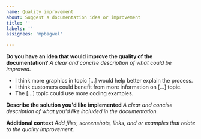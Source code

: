 ```yaml
---
name: Quality improvement
about: Suggest a documentation idea or improvement
title: ''
labels: ''
assignees: 'mpbagwel'

---
```


**Do you have an idea that would improve the quality of the documentation?**
*A clear and concise description of what could be improved.*

- I think more graphics in topic [...] would help better explain the process.
- I think customers could benefit from more information on [...] topic.
- The [...] topic could use more coding examples.

**Describe the solution you'd like implemented**
*A clear and concise description of what you'd like included in the documentation.*

**Additional context**
*Add files, screenshots, links, and or examples that relate to the quality improvement.*
